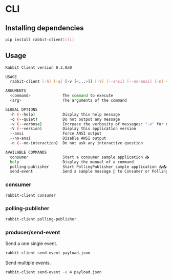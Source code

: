 # CLI

## Installing dependencies

```bash
pip install rabbit-client[cli]
```

## Usage

```bash
Rabbit Client version 0.3.0a0

USAGE
  rabbit-client [-h] [-q] [-v [<...>]] [-V] [--ansi] [--no-ansi] [-n] <command> [<arg1>] ... [<argN>]

ARGUMENTS
  <command>              The command to execute
  <arg>                  The arguments of the command

GLOBAL OPTIONS
  -h (--help)            Display this help message
  -q (--quiet)           Do not output any message
  -v (--verbose)         Increase the verbosity of messages: "-v" for normal output, "-vv" for more verbose output and "-vvv" for debug
  -V (--version)         Display this application version
  --ansi                 Force ANSI output
  --no-ansi              Disable ANSI output
  -n (--no-interaction)  Do not ask any interactive question

AVAILABLE COMMANDS
  consumer               Start a consumer sample application 📥
  help                   Display the manual of a command
  polling-publisher      Start PollingPublisher sample application 📥📤
  send-event             Send a sample message 📨 to Consumer or PollingPublisher
```

### consumer

```bash
rabbit-client consumer
```

### polling-publisher

```bash
rabbit-client polling-publisher
```

### producer/send-event

Send a one single event.

```bash
rabbit-client send-event payload.json
```

Send multiple events.

```bash
rabbit-client send-event -e 4 payload.json
```
